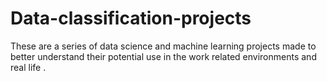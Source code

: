 # Data-classification-projects
These are a series of data science and machine learning projects made to better understand their potential use in the work related environments and real life .
